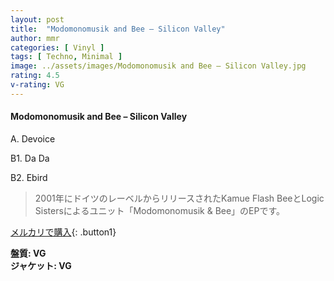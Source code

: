 ```yaml
---
layout: post
title:  "Modomonomusik and Bee – Silicon Valley"
author: mmr
categories: [ Vinyl ]
tags: [ Techno, Minimal ]
image: ../assets/images/Modomonomusik and Bee – Silicon Valley.jpg
rating: 4.5
v-rating: VG
---
```


#### Modomonomusik and Bee – Silicon Valley

A. Devoice

B1. Da Da

B2. Ebird

> 2001年にドイツのレーベルからリリースされたKamue Flash BeeとLogic Sistersによるユニット「Modomonomusik & Bee」のEPです。


[メルカリで購入](https://jp.mercari.com/item/m69680360805){: .button1}

<div class="mt-4 mb-4 d-flex align-items-center">
<strong class="mr-1">盤質: VG</strong>
</div>
<div class="mt-4 mb-4 d-flex align-items-center">
<strong class="mr-1">ジャケット: VG</strong>
</div>
